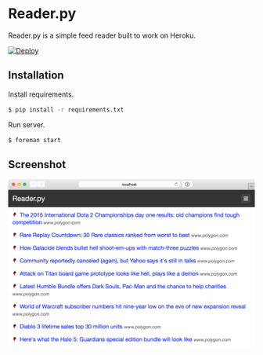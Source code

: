 # Reader.py

Reader.py is a simple feed reader built to work on Heroku.

[![Deploy](https://www.herokucdn.com/deploy/button.svg)](https://heroku.com/deploy)

## Installation

Install requirements.

```bash
$ pip install -r requirements.txt
```

Run server.

```bash
$ foreman start
```

## Screenshot

![screenshot](screenshot.png)
